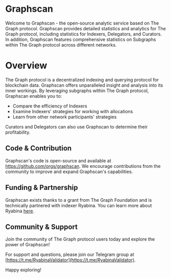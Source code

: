 # Graphscan
Welcome to Graphscan - the open-source analytic service based on The Graph protocol. Graphscan provides detailed statistics and analytics for The Graph protocol, including statistics for Indexers, Delegators, and Curators. In addition, Graphscan features comprehensive statistics on Subgraphs within The Graph protocol across different networks.

# Overview
The Graph protocol is a decentralized indexing and querying protocol for blockchain data. Graphscan offers unparalleled insight and analysis into its inner workings. By leveraging subgraphs within The Graph protocol, Graphscan enables you to:

- Compare the efficiency of Indexers
- Examine Indexers' strategies for working with allocations
- Learn from other network participants' strategies

Curators and Delegators can also use Graphscan to determine their profitability.

## Code & Contribution
Graphscan's code is open-source and available at https://github.com/orgs/graphscan. We encourage contributions from the community to improve and expand Graphscan's capabilities.

## Funding & Partnership
Graphscan exists thanks to a grant from The Graph Foundation and is technically partnered with indexer Ryabina. You can learn more about Ryabina [here](https://graphscan.io/profile?id=0x9238584c74e5fa445a8f72a4d4ef4699dd783852#indexer-details).

## Community & Support
Join the community of The Graph protocol users today and explore the power of Graphscan!

For support and questions, please join our Telegram group at [https://t.me/RyabinaValidator](https://t.me/RyabinaValidator).

Happy exploring!